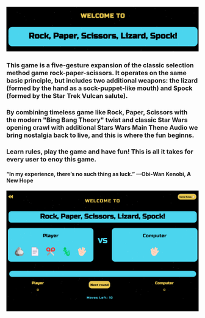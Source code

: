 ![Scrrenhot of the name of the game](/assets/images/Screenshot_game_title.png)

### This game is a five-gesture expansion of the classic selection method game rock-paper-scissors. It operates on the same basic principle, but includes two additional weapons: the lizard (formed by the hand as a sock-puppet-like mouth) and Spock (formed by the Star Trek Vulcan salute).

### By combining timeless game  like Rock, Paper, Scissors with the modern "Bing Bang Theory" twist and classic Star Wars opening crawl with additional Stars Wars Main Thene Audio we bring nostalgia back to live, and this is where the fun beginns.

### Learn rules, play the game and have fun! This is all it takes for every user to enoy this game.

#### “In my experience, there’s no such thing as luck.” —Obi-Wan Kenobi, A New Hope

![Scrrenhot of the game.html](/assets/images/Screenshot_game_html.png)


